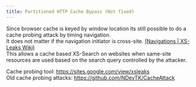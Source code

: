 ```yaml
---
title: Partitioned HTTP Cache Bypass (Not fixed)
---
```


Since browser cache is keyed by window location its still possible to do a cache probing attack by timing navigation.  
It does not matter if the navigation initiator is cross-site. [(Navigations | XS-Leaks Wiki)](https://xsleaks.dev/docs/attacks/navigations/#partitioned-http-cache-bypass)  
This allows a cache based XS-Search on websites when same-site resources are used based on the search query controlled by the attacker.  

Cache probing tool: <https://sites.google.com/view/xsleaks>  
Old cache probing attacks: <https://github.com/NDevTK/CacheAttack>
